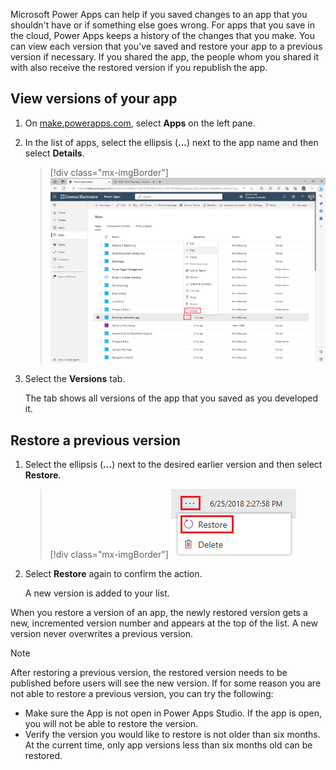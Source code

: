 Microsoft Power Apps can help if you saved changes to an app that you shouldn't have or if something else goes wrong. For apps that you save in the cloud, Power Apps keeps a history of the changes that you make. You can view each version that you've saved and restore your app to a previous version if necessary. If you shared the app, the people whom you shared it with also receive the restored version if you republish the app.

## View versions of your app

1. On [make.powerapps.com](https://make.powerapps.com/?azure-portal=true), select **Apps** on the left pane.

1. In the list of apps, select the ellipsis (**...**) next to the app name and then select **Details**.

   > [!div class="mx-imgBorder"]
   > [![Screenshot of the ellipsis menu with Details highlighted.](../media/powerapps-versions-details2.png)](../media/powerapps-versions-details2.png#lightbox)

1. Select the **Versions** tab.

    The tab shows all versions of the app that you saved as you developed it.

## Restore a previous version

1. Select the ellipsis (**...**) next to the desired earlier version and then select **Restore**.

   > [!div class="mx-imgBorder"]
   > [![Screenshot of the ellipsis with Restore highlighted.](../media/restore-version.png)](../media/restore-version.png#lightbox)

1. Select **Restore** again to confirm the action.

    A new version is added to your list.

When you restore a version of an app, the newly restored version gets a new, incremented version number and appears at the top of the list. A new version never overwrites a previous version.

> [!NOTE]
> After restoring a previous version, the restored version needs to be published before users will see the new version.
> If for some reason you are not able to restore a previous version, you can try the following:
>
> - Make sure the App is not open in Power Apps Studio. If the app is open, you will not be able to restore the version.
> - Verify the version you would like to restore is not older than six months. At the current time, only app versions less than six months old can be restored.
